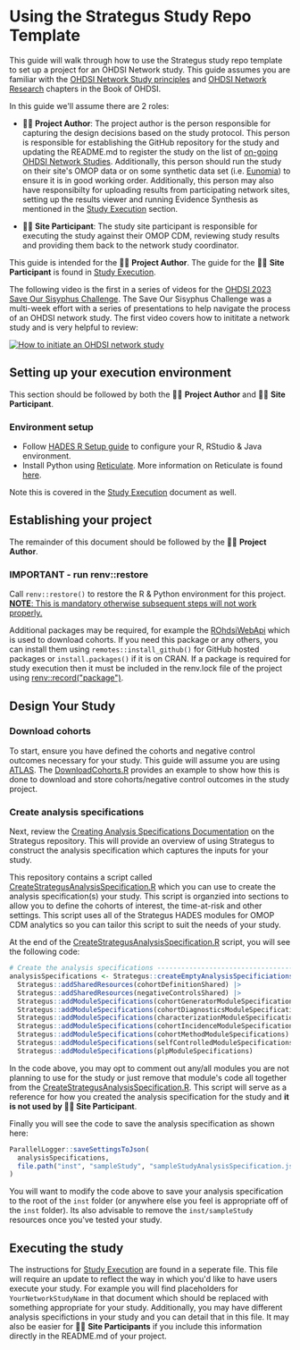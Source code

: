 Using the Strategus Study Repo Template
=================

This guide will walk through how to use the Strategus study repo template to set
up a project for an OHDSI Network study. This guide assumes you are familiar
with the [OHDSI Network Study
principles](https://ohdsi.github.io/TheBookOfOhdsi/StudySteps.html) and [OHDSI
Network Research](https://ohdsi.github.io/TheBookOfOhdsi/NetworkResearch.html)
chapters in the Book of OHDSI. 

In this guide we'll assume there are 2 roles:

- 🦸‍♀️ **Project Author**: The project author is the person responsible
for capturing the design decisions based on the
study protocol. This person is responsible for establishing the 
GitHub repository for the study and updating the README.md to register the study on the list of [on-going OHDSI Network
Studies](https://data.ohdsi.org/OhdsiStudies). Additionally, this person should
run the study on their site's OMOP data or on some synthetic data set (i.e. [Eunomia](https://github.com/OHDSI/Eunomia)) to ensure it is in good working
order. Additionally, this person may also have responsibilty for uploading results from participating network sites, setting up the results viewer and running Evidence Synthesis as mentioned in the [Study Execution](https://ohdsi.github.io/TheBookOfOhdsi/NetworkResearch.html#study-execution) section.

- 👩‍🔬 **Site Participant**: The study site participant is responsible for
executing the study against their OMOP CDM, reviewing study results and providing
them back to the network study coordinator. 

This guide is intended for the 🦸‍♀️ **Project Author**. The guide for the 👩‍🔬 **Site Participant** is found in [Study Execution](StudyExecution.md).

The following video is the first in a series of videos for the [OHDSI 2023 Save Our Sisyphus Challenge](https://ohdsi.org/sos-challenge/). The Save Our Sisyphus Challenge was a multi-week effort with a series of presentations to help navigate the process of an OHDSI network study. The first video covers how to inititate a network study and is very helpful to review:

[![How to initiate an OHDSI network study](http://img.youtube.com/vi/Aj4x6g7n3Mc/0.jpg)](http://www.youtube.com/watch?v=Aj4x6g7n3Mc "How to initiate an OHDSI network study")

## Setting up your execution environment

This section should be followed by both the 🦸‍♀️ **Project Author** and 👩‍🔬 **Site Participant**.

### Environment setup

- Follow [HADES R Setup guide](https://ohdsi.github.io/Hades/rSetup.html) to configure your R, RStudio & Java environment. 
- Install Python using [Reticulate](https://ohdsi.github.io/PatientLevelPrediction/articles/InstallationGuide.html#creating-python-reticulate-environment). More information on Reticulate is found [here](https://rstudio.github.io/reticulate/).

Note this is covered in the [Study Execution](StudyExecution.md) document as well.

## Establishing your project

The remainder of this document should be followed by the 🦸‍♀️ **Project Author**.

### IMPORTANT - run renv::restore
Call `renv::restore()` to restore the R & Python environment for this project. <ins>**NOTE**: This is mandatory otherwise subsequent steps will not work properly<ins>.

Additional packages may be required, for example the [ROhdsiWebApi](https://github.com/OHDSI/ROhdsiWebApi) which is used to download cohorts. If you need this package or any others, you can install them using `remotes::install_github()` for GitHub hosted packages or `install.packages()` if it is on CRAN. If a package is required for study execution then it must be included in the renv.lock file of the project using [renv::record("package")](https://rstudio.github.io/renv/reference/record.html).

## Design Your Study


### Download cohorts
To start, ensure you have defined the cohorts and negative control outcomes necessary for your study. This guide will assume you are using [ATLAS](https://atlas-demo.ohdsi.org/). The [DownloadCohorts.R](DownloadCohorts.R) provides an example to show how this is done to download and store cohorts/negative control outcomes in the study project.

### Create analysis specifications
Next, review the [Creating Analysis Specifications Documentation](https://ohdsi.github.io/Strategus/articles/CreatingAnalysisSpecification.html) 
on the Strategus repository. This will provide an overview of using Strategus to 
construct the analysis specification which captures the inputs for your study.

This repository contains a script called [CreateStrategusAnalysisSpecification.R](CreateStrategusAnalysisSpecification.R) which you can use to create the analysis specification(s) your study. This script is organzied into sections to allow you to define the cohorts of interest, the time-at-risk and other settings. This script uses all of the Strategus HADES modules for OMOP CDM analytics so you can tailor this script to suit the needs of your study.

At the end of the [CreateStrategusAnalysisSpecification.R](CreateStrategusAnalysisSpecification.R) script, you will see the following code:

```r
# Create the analysis specifications ------------------------------------------
analysisSpecifications <- Strategus::createEmptyAnalysisSpecificiations() |>
  Strategus::addSharedResources(cohortDefinitionShared) |> 
  Strategus::addSharedResources(negativeControlsShared) |>
  Strategus::addModuleSpecifications(cohortGeneratorModuleSpecifications) |>
  Strategus::addModuleSpecifications(cohortDiagnosticsModuleSpecifications) |>
  Strategus::addModuleSpecifications(characterizationModuleSpecifications) |>
  Strategus::addModuleSpecifications(cohortIncidenceModuleSpecifications) |>
  Strategus::addModuleSpecifications(cohortMethodModuleSpecifications) |>
  Strategus::addModuleSpecifications(selfControlledModuleSpecifications) |>
  Strategus::addModuleSpecifications(plpModuleSpecifications)
```

In the code above, you may opt to comment out any/all modules you are not planning to use for the study or just remove that module's code all together from the [CreateStrategusAnalysisSpecification.R](CreateStrategusAnalysisSpecification.R). This script will serve as a reference for how you created the analysis specification for the study and **it is not used by 👩‍🔬 Site Participant**.  

Finally you will see the code to save the analysis specification as shown here:

```r
ParallelLogger::saveSettingsToJson(
  analysisSpecifications, 
  file.path("inst", "sampleStudy", "sampleStudyAnalysisSpecification.json")
)
```

You will want to modify the code above to save your analysis specification to the root of the `inst` folder (or anywhere else you feel is appropriate off of the `inst` folder). Its also advisable to remove the `inst/sampleStudy` resources once you've tested your study.

## Executing the study

The instructions for [Study Execution](StudyExecution.md) are found in a seperate file. This file will require an update to reflect the way in which you'd like to have users execute your study. For example you will find placeholders for `YourNetworkStudyName` in that document which should be replaced with something appropriate for your study. Additionally, you may have different analysis specifictions in your study and you can detail that in this file. It may also be easier for 👩‍🔬 **Site Participants** if you include this information directly in the README.md of your project. 

